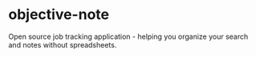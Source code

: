 # objective-note
Open source job tracking application - helping you organize your search and notes without spreadsheets.
